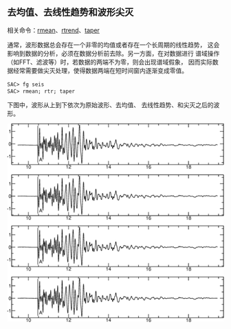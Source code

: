 ## 去均值、去线性趋势和波形尖灭

相关命令：[rmean](/commands/rmean.md)、[rtrend](/commands/rtrend.md)、[taper](/commands/taper.md)

通常，波形数据总会存在一个非零的均值或者存在一个长周期的线性趋势，
这会影响到数据的分析，必须在数据分析前去除。另一方面，在对数据进行
谱域操作（如FFT、滤波等）时，若数据的两端不为零，则会出现谱域假象，
因而实际数据经常需要做尖灭处理，使得数据两端在短时间窗内逐渐变成零值。

``` {.bash}
SAC> fg seis
SAC> rmean; rtr; taper
```

下图中，波形从上到下依次为原始波形、去均值、 去线性趋势、和尖灭之后的波形。

![去均值、去线性趋势和波形尖灭](/figures/rmean-rtrend-taper.png)
